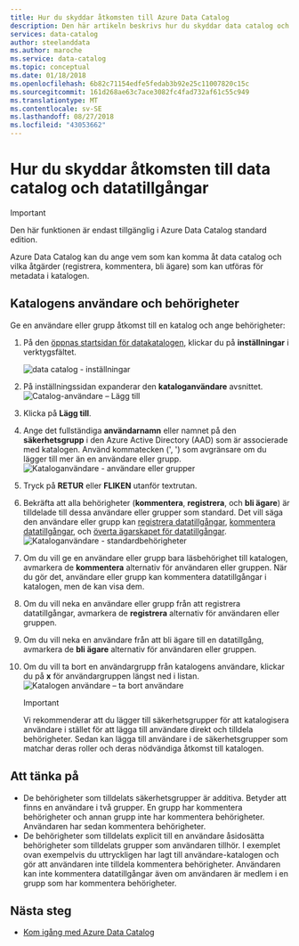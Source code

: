 ```yaml
---
title: Hur du skyddar åtkomsten till Azure Data Catalog
description: Den här artikeln beskrivs hur du skyddar data catalog och dess datatillgångar.
services: data-catalog
author: steelanddata
ms.author: maroche
ms.service: data-catalog
ms.topic: conceptual
ms.date: 01/18/2018
ms.openlocfilehash: 6b82c71154edfe5fedab3b92e25c11007820c15c
ms.sourcegitcommit: 161d268ae63c7ace3082fc4fad732af61c55c949
ms.translationtype: MT
ms.contentlocale: sv-SE
ms.lasthandoff: 08/27/2018
ms.locfileid: "43053662"
---
```

# <a name="how-to-secure-access-to-data-catalog-and-data-assets"></a>Hur du skyddar åtkomsten till data catalog och datatillgångar
> [!IMPORTANT]
> Den här funktionen är endast tillgänglig i Azure Data Catalog standard edition.

Azure Data Catalog kan du ange vem som kan komma åt data catalog och vilka åtgärder (registrera, kommentera, bli ägare) som kan utföras för metadata i katalogen. 

## <a name="catalog-users-and-permissions"></a>Katalogens användare och behörigheter
Ge en användare eller grupp åtkomst till en katalog och ange behörigheter:

1. På den [öppnas startsidan för datakatalogen](http://www.azuredatacatalog.com), klickar du på **inställningar** i verktygsfältet.

    ![data catalog - inställningar](media/data-catalog-how-to-secure-catalog/data-catalog-settings.png)
2. På inställningssidan expanderar den **kataloganvändare** avsnittet.
    ![Catalog-användare – Lägg till](media/data-catalog-how-to-secure-catalog/data-catalog-add-button.png)
3. Klicka på **Lägg till**.
4. Ange det fullständiga **användarnamn** eller namnet på den **säkerhetsgrupp** i den Azure Active Directory (AAD) som är associerade med katalogen. Använd kommatecken (', ') som avgränsare om du lägger till mer än en användare eller grupp.
    ![Kataloganvändare - användare eller grupper](media/data-catalog-how-to-secure-catalog/data-catalog-users-groups.png)
5. Tryck på **RETUR** eller **FLIKEN** utanför textrutan. 
6.  Bekräfta att alla behörigheter (**kommentera**, **registrera**, och **bli ägare**) är tilldelade till dessa användare eller grupper som standard. Det vill säga den användare eller grupp kan [registrera datatillgångar]( data-catalog-how-to-register.md), [kommentera datatillgångar]( data-catalog-how-to-annotate.md), och [överta ägarskapet för datatillgångar]( data-catalog-how-to-manage.md). 
    ![Kataloganvändare - standardbehörigheter](media/data-catalog-how-to-secure-catalog/data-catalog-default-permissions.png)
7.  Om du vill ge en användare eller grupp bara läsbehörighet till katalogen, avmarkera de **kommentera** alternativ för användaren eller gruppen. När du gör det, användare eller grupp kan kommentera datatillgångar i katalogen, men de kan visa dem. 
8.  Om du vill neka en användare eller grupp från att registrera datatillgångar, avmarkera de **registrera** alternativ för användaren eller gruppen.
9.  Om du vill neka en användare från att bli ägare till en datatillgång, avmarkera de **bli ägare** alternativ för användaren eller gruppen. 
10. Om du vill ta bort en användargrupp från katalogens användare, klickar du på **x** för användargruppen längst ned i listan. 
    ![Katalogen användare – ta bort användare](media/data-catalog-how-to-secure-catalog/data-catalog-delete-user.png)

    > [!IMPORTANT]
    > Vi rekommenderar att du lägger till säkerhetsgrupper för att katalogisera användare i stället för att lägga till användare direkt och tilldela behörigheter. Sedan kan lägga till användare i de säkerhetsgrupper som matchar deras roller och deras nödvändiga åtkomst till katalogen.

## <a name="special-considerations"></a>Att tänka på

- De behörigheter som tilldelats säkerhetsgrupper är additiva. Betyder att finns en användare i två grupper. En grupp har kommentera behörigheter och annan grupp inte har kommentera behörigheter. Användaren har sedan kommentera behörigheter. 
- De behörigheter som tilldelats explicit till en användare åsidosätta behörigheter som tilldelats grupper som användaren tillhör. I exemplet ovan exempelvis du uttryckligen har lagt till användare-katalogen och gör att användaren inte tilldela kommentera behörigheter. Användaren kan inte kommentera datatillgångar även om användaren är medlem i en grupp som har kommentera behörigheter.

## <a name="next-steps"></a>Nästa steg
- [Kom igång med Azure Data Catalog](data-catalog-get-started.md)

